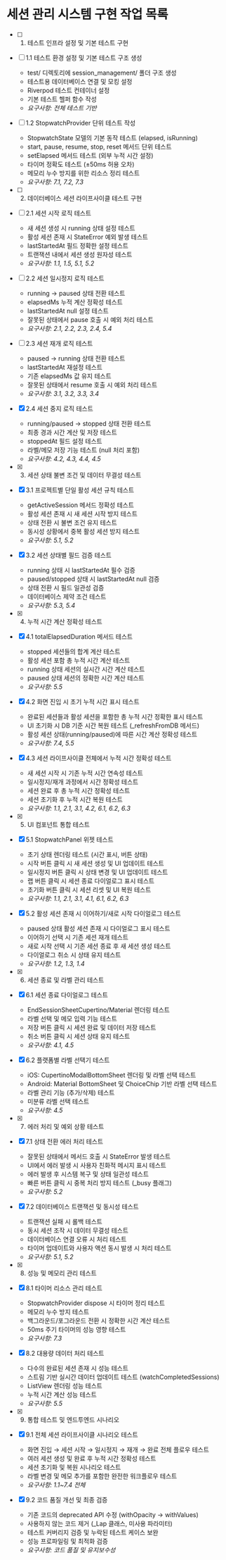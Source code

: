 # 세션 관리 시스템 구현 작업 목록

- [ ] 1. 테스트 인프라 설정 및 기본 테스트 구현

- [ ] 1.1 테스트 환경 설정 및 기본 테스트 구조 생성
  - test/ 디렉토리에 session_management/ 폴더 구조 생성
  - 테스트용 데이터베이스 연결 및 모킹 설정
  - Riverpod 테스트 컨테이너 설정
  - 기본 테스트 헬퍼 함수 작성
  - _요구사항: 전체 테스트 기반_

- [ ] 1.2 StopwatchProvider 단위 테스트 작성
  - StopwatchState 모델의 기본 동작 테스트 (elapsed, isRunning)
  - start, pause, resume, stop, reset 메서드 단위 테스트
  - setElapsed 메서드 테스트 (외부 누적 시간 설정)
  - 타이머 정확도 테스트 (±50ms 허용 오차)
  - 메모리 누수 방지를 위한 리소스 정리 테스트
  - _요구사항: 7.1, 7.2, 7.3_

- [ ] 2. 데이터베이스 세션 라이프사이클 테스트 구현

- [ ] 2.1 세션 시작 로직 테스트
  - 새 세션 생성 시 running 상태 설정 테스트
  - 활성 세션 존재 시 StateError 예외 발생 테스트
  - lastStartedAt 필드 정확한 설정 테스트
  - 트랜잭션 내에서 세션 생성 원자성 테스트
  - _요구사항: 1.1, 1.5, 5.1, 5.2_

- [ ] 2.2 세션 일시정지 로직 테스트
  - running → paused 상태 전환 테스트
  - elapsedMs 누적 계산 정확성 테스트
  - lastStartedAt null 설정 테스트
  - 잘못된 상태에서 pause 호출 시 예외 처리 테스트
  - _요구사항: 2.1, 2.2, 2.3, 2.4, 5.4_

- [ ] 2.3 세션 재개 로직 테스트
  - paused → running 상태 전환 테스트
  - lastStartedAt 재설정 테스트
  - 기존 elapsedMs 값 유지 테스트
  - 잘못된 상태에서 resume 호출 시 예외 처리 테스트
  - _요구사항: 3.1, 3.2, 3.3, 3.4_

- [x] 2.4 세션 중지 로직 테스트
  - running/paused → stopped 상태 전환 테스트
  - 최종 경과 시간 계산 및 저장 테스트
  - stoppedAt 필드 설정 테스트
  - 라벨/메모 저장 기능 테스트 (null 처리 포함)
  - _요구사항: 4.2, 4.3, 4.4, 4.5_

- [x] 3. 세션 상태 불변 조건 및 데이터 무결성 테스트

- [x] 3.1 프로젝트별 단일 활성 세션 규칙 테스트
  - getActiveSession 메서드 정확성 테스트
  - 활성 세션 존재 시 새 세션 시작 방지 테스트
  - 상태 전환 시 불변 조건 유지 테스트
  - 동시성 상황에서 중복 활성 세션 방지 테스트
  - _요구사항: 5.1, 5.2_

- [x] 3.2 세션 상태별 필드 검증 테스트
  - running 상태 시 lastStartedAt 필수 검증
  - paused/stopped 상태 시 lastStartedAt null 검증
  - 상태 전환 시 필드 일관성 검증
  - 데이터베이스 제약 조건 테스트
  - _요구사항: 5.3, 5.4_
- [x] 4. 누적 시간 계산 정확성 테스트

- [x] 4.1 totalElapsedDuration 메서드 테스트
  - stopped 세션들의 합계 계산 테스트
  - 활성 세션 포함 총 누적 시간 계산 테스트
  - running 상태 세션의 실시간 시간 계산 테스트
  - paused 상태 세션의 정확한 시간 계산 테스트
  - _요구사항: 5.5_

- [x] 4.2 화면 진입 시 초기 누적 시간 표시 테스트
  - 완료된 세션들과 활성 세션을 포함한 총 누적 시간 정확한 표시 테스트
  - UI 초기화 시 DB 기준 시간 복원 테스트 (_refreshFromDB 메서드)
  - 활성 세션 상태(running/paused)에 따른 시간 계산 정확성 테스트
  - _요구사항: 7.4, 5.5_

- [x] 4.3 세션 라이프사이클 전체에서 누적 시간 정확성 테스트
  - 새 세션 시작 시 기존 누적 시간 연속성 테스트
  - 일시정지/재개 과정에서 시간 정확성 테스트
  - 세션 완료 후 총 누적 시간 정확성 테스트
  - 세션 초기화 후 누적 시간 복원 테스트
  - _요구사항: 1.1, 2.1, 3.1, 4.2, 6.1, 6.2, 6.3_

- [x] 5. UI 컴포넌트 통합 테스트

- [x] 5.1 StopwatchPanel 위젯 테스트
  - 초기 상태 렌더링 테스트 (시간 표시, 버튼 상태)
  - 시작 버튼 클릭 시 새 세션 생성 및 UI 업데이트 테스트
  - 일시정지 버튼 클릭 시 상태 변경 및 UI 업데이트 테스트
  - 랩 버튼 클릭 시 세션 종료 다이얼로그 표시 테스트
  - 초기화 버튼 클릭 시 세션 리셋 및 UI 복원 테스트
  - _요구사항: 1.1, 2.1, 3.1, 4.1, 6.1, 6.2, 6.3_

- [x] 5.2 활성 세션 존재 시 이어하기/새로 시작 다이얼로그 테스트
  - paused 상태 활성 세션 존재 시 다이얼로그 표시 테스트
  - 이어하기 선택 시 기존 세션 재개 테스트
  - 새로 시작 선택 시 기존 세션 종료 후 새 세션 생성 테스트
  - 다이얼로그 취소 시 상태 유지 테스트
  - _요구사항: 1.2, 1.3, 1.4_

- [x] 6. 세션 종료 및 라벨 관리 테스트

- [x] 6.1 세션 종료 다이얼로그 테스트
  - EndSessionSheetCupertino/Material 렌더링 테스트
  - 라벨 선택 및 메모 입력 기능 테스트
  - 저장 버튼 클릭 시 세션 완료 및 데이터 저장 테스트
  - 취소 버튼 클릭 시 세션 상태 유지 테스트
  - _요구사항: 4.1, 4.5_

- [x] 6.2 플랫폼별 라벨 선택기 테스트
  - iOS: CupertinoModalBottomSheet 렌더링 및 라벨 선택 테스트
  - Android: Material BottomSheet 및 ChoiceChip 기반 라벨 선택 테스트
  - 라벨 관리 기능 (추가/삭제) 테스트
  - 미분류 라벨 선택 테스트
  - _요구사항: 4.5_

- [x] 7. 에러 처리 및 예외 상황 테스트

- [x] 7.1 상태 전환 에러 처리 테스트
  - 잘못된 상태에서 메서드 호출 시 StateError 발생 테스트
  - UI에서 에러 발생 시 사용자 친화적 메시지 표시 테스트
  - 에러 발생 후 시스템 복구 및 상태 일관성 테스트
  - 빠른 버튼 클릭 시 중복 처리 방지 테스트 (_busy 플래그)
  - _요구사항: 5.2_

- [x] 7.2 데이터베이스 트랜잭션 및 동시성 테스트
  - 트랜잭션 실패 시 롤백 테스트
  - 동시 세션 조작 시 데이터 무결성 테스트
  - 데이터베이스 연결 오류 시 처리 테스트
  - 타이머 업데이트와 사용자 액션 동시 발생 시 처리 테스트
  - _요구사항: 5.1, 5.2_

- [x] 8. 성능 및 메모리 관리 테스트

- [x] 8.1 타이머 리소스 관리 테스트
  - StopwatchProvider dispose 시 타이머 정리 테스트
  - 메모리 누수 방지 테스트
  - 백그라운드/포그라운드 전환 시 정확한 시간 계산 테스트
  - 50ms 주기 타이머의 성능 영향 테스트
  - _요구사항: 7.3_

- [x] 8.2 대용량 데이터 처리 테스트
  - 다수의 완료된 세션 존재 시 성능 테스트
  - 스트림 기반 실시간 데이터 업데이트 테스트 (watchCompletedSessions)
  - ListView 렌더링 성능 테스트
  - 누적 시간 계산 성능 테스트
  - _요구사항: 5.5_

- [x] 9. 통합 테스트 및 엔드투엔드 시나리오

- [x] 9.1 전체 세션 라이프사이클 시나리오 테스트
  - 화면 진입 → 세션 시작 → 일시정지 → 재개 → 완료 전체 플로우 테스트
  - 여러 세션 생성 및 완료 후 누적 시간 정확성 테스트
  - 세션 초기화 및 복원 시나리오 테스트
  - 라벨 변경 및 메모 추가를 포함한 완전한 워크플로우 테스트
  - _요구사항: 1.1~7.4 전체_

- [x] 9.2 코드 품질 개선 및 최종 검증
  - 기존 코드의 deprecated API 수정 (withOpacity → withValues)
  - 사용하지 않는 코드 제거 (_Lap 클래스, 미사용 파라미터)
  - 테스트 커버리지 검증 및 누락된 테스트 케이스 보완
  - 성능 프로파일링 및 최적화 검증
  - _요구사항: 코드 품질 및 유지보수성_